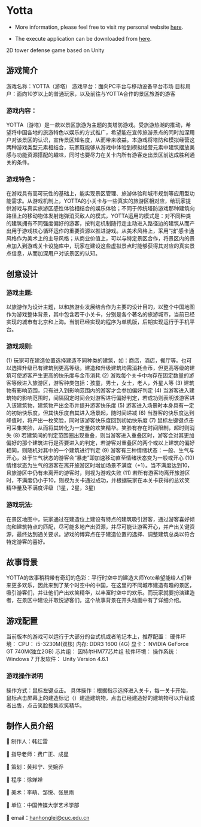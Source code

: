 # Yotta

- More information, please feel free to visit my personal website [here](https://hanhonglei.github.io/).

- The execute application can be downloaded from [here](http://pan.baidu.com/s/1kVM3vwV).

2D tower defense game based on Unity
## 游戏简介
游戏名称：YOTTA（游塔）
游戏平台：面向PC平台与移动设备平台市场
目标用户：面向10岁以上的普通玩家，以及前往与YOTTA合作的景区旅游的游客

### 游戏内容：
YOTTA（游塔）是一款以景区旅游为主题的类塔防游戏。受旅游热潮的推动，希望将中国各地的旅游特色以娱乐的方式推广，希望能在宣传旅游景点的同时加深用户对该景区的认识，宣传景区知名度，从而带来收益。本游戏将塔防和模拟经营这两种游戏类型元素相结合，玩家既能够从游戏中体验到模拟经营元素中建筑摆放美感与功能资源搭配的趣味，同时也要尽力在关卡内所有游客走出景区前达成胜利通关的条件。
### 游戏特色：
在游戏具有高可玩性的基础上，能实现景区管理、旅游体验和城市规划等应用型功能需求。从游戏机制上，YOTTA的小关卡与一些真实的旅游区相对应，给玩家提供游戏与真实旅游区感性体验相结合的娱乐体验；不同于传统塔防游戏那种建筑向路径上的移动物体发射炮弹消灭敌人的模式，YOTTA运用的模式是：对不同种类的建筑拥有不同强度偏好的游客，按判定机制随行走主动进入路径边的建筑从而产出用于游戏核心循环运作的重要资源以推进游戏。从美术风格上，采用“拙”感卡通风格作为美术上的主导风格；从商业价值上，可以与特定景区合作，将景区内的景点加入到游戏关卡设施库中，玩家在建设这些虚拟景点时能够获得其对应的真实景点信息，从而加深用户对该景区的认知。
## 创意设计
### 游戏主题:
以旅游作为设计主题，以和旅游业发展结合作为主要的设计目的，以整个中国地图作为游戏整体背景，其中包含若干小关卡，分别是各个著名的旅游城市，当前已经实现的城市有北京和上海。当前已经实现的程序为单机版，后期实现运行于手机平台。
### 游戏规则:
(1)	玩家可在建造位置选择建造不同种类的建筑，如：商店，酒店，餐厅等。也可以选择升级已有建筑到更高等级。建造和升级建筑均需消耗金币，但更高等级的建筑可使游客产生更高的快乐度与金币消耗
(2)	游戏每个关卡中均存在固定数量的游客等候进入旅游区，游客种类包括：孩童，男士，女士，老人，外星人等
(3)	建筑物有影响范围，只有进入到影响范围内的游客才会参加偏好判定
(4)	当游客进入建筑物的影响范围时，间隔固定时间会对游客进行偏好判定，若成功则表明该游客进入该建筑物，建筑物产出金币并提升游客快乐度
(5)	游客进入场景时本身具有一定的初始快乐度，但其快乐度自其进入场景起，随时间递减
(6)	当游客的快乐度达到峰值时，将产出一枚笑脸，同时该游客快乐度回到初始快乐度
(7)	鼠标左键键点击可采集笑脸，从而将其转化为一定量的欢笑精华。笑脸有存在时间限制，超时则消失
(8)	若建筑间的判定范围圈出现重叠，则当游客进入重叠区时，游客会对其更加偏好的那个建筑进行是否要进入的判定，若游客对重叠区的两个或以上建筑的偏好相同，则随机对其中的一个建筑进行判定
(9)	游客有三种情绪状态：一般、生气与开心，处于生气状态的游客会“暴走”即加速移动直至情绪状态变为一般或开心
(10)	情绪状态为生气的游客在离开旅游区时增加场景不满度（+1）。当不满度达到10，且旅游区中仍有未离开的游客时，则视为游戏失败
(11)	若所有游客均离开旅游区时，不满度仍小于10，则视为关卡通过成功，并根据玩家在本关卡获得的总欢笑精华量及不满度评级（1星，2星，3星)
### 游戏玩法:
在景区地图中，玩家通过在建造位上建设有特点的建筑吸引游客，通过游客喜好倾向和建筑特点的匹配，尽可能多地产出资源，并尽可能让游客开心，并产出关键资源，最终达到通关要求。游戏的博弈点在于建造位置的选择、调整建筑总类以符合特定游客的喜好。
## 故事背景
YOTTA的故事稍稍带有奇幻的色彩：平行时空中的建造大师Yote希望能给人们带来更多欢乐，因此来到了某个时空中的中国，在这里的不同城市建造有趣的景区，吸引游客们，并让他们产出欢笑精华，以丰富时空中的欢乐。而玩家就要扮演建造者，在景区中建设并取悦游客们，这个故事背景在开头动画中有了详细介绍。
## 游戏配置
当前版本的游戏可以运行于大部分的台式机或者笔记本上，推荐配置：
硬件环境：
CPU： i5-3230M(双核)
内存: DDR3 1600 (4G)
显卡： NVIDIA GeForce GT 740M(独立2GB)
芯片组： 因特尔HM77芯片组
软件环境：
操作系统：Windows 7
开发软件： Unity Version 4.6.1
### 游戏操作说明
操作方式：鼠标左键点击。
具体操作：根据指示选择进入关卡，每一关卡开始，鼠标点击屏幕上的建造标记（）建造建筑物，点击已经建造好的建筑物可以升级或者出售，点击笑脸搜集欢笑精华。
## 制作人员介绍
	制作人：韩红雷

	指导老师：费广正、成星

	策划：黄邦宁、吴婉乔

	程序：徐婵婵

	美术：李萌、邹悦、张思雨

	单位：中国传媒大学艺术学部

	email：hanhonglei@cuc.edu.cn

